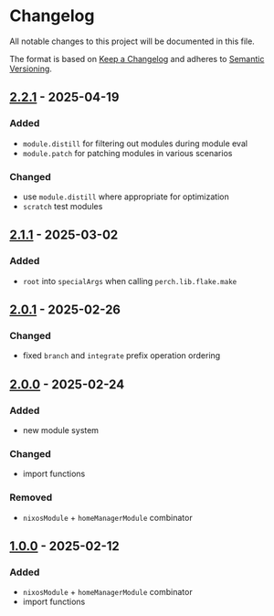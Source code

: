 <!-- markdownlint-disable MD024 -->

# Changelog

All notable changes to this project will be documented in this file.

The format is based on [Keep a Changelog](https://keepachangelog.com/en/1.0.0/)
and adheres to [Semantic Versioning](https://semver.org/).

## [2.2.1] - 2025-04-19

### Added

- `module.distill` for filtering out modules during module eval
- `module.patch` for patching modules in various scenarios

### Changed

- use `module.distill` where appropriate for optimization
- `scratch` test modules

## [2.1.1] - 2025-03-02

### Added

- `root` into `specialArgs` when calling `perch.lib.flake.make`

## [2.0.1] - 2025-02-26

### Changed

- fixed `branch` and `integrate` prefix operation ordering

## [2.0.0] - 2025-02-24

### Added

- new module system

### Changed

- import functions

### Removed

- `nixosModule` + `homeManagerModule` combinator

## [1.0.0] - 2025-02-12

### Added

- `nixosModule` + `homeManagerModule` combinator
- import functions

[2.2.1]: https://github.com/altibiz/perch/compare/2.1.1...2.2.1
[2.1.1]: https://github.com/altibiz/perch/compare/2.0.1...2.1.1
[2.0.1]: https://github.com/altibiz/perch/compare/2.0.0...2.0.1
[2.0.0]: https://github.com/altibiz/perch/compare/1.0.0...2.0.0
[1.0.0]: https://github.com/altibiz/perch/releases/tag/1.0.0
